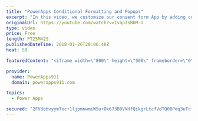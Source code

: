 ```yaml
---
title: "PowerApps Conditional Formatting and Popups"
excerpt: "In this video, we customize our consent form App by adding conditional formatting, variables, toggles, and even popups. Lots of cool little tricks to learn here so enjoy.   Video on creating the Consent Form and using Pen Input https://youtu.be/ycPO7Y3Cyu0  Video on sending an email with PowerApps https://www.youtube.com/watch?v=bF7WkqtxKB0"
originalUrl: https://youtube.com/watch?v=IvapIsBbM-U
type: video
price: Free
length: PT25M42S
publishedDateTime: 2018-01-26T20:06:40Z
heat: 59

featuredContent: "<iframe width=\"800\" height=\"500\" frameborder=\"0\" src=\"https://www.youtube.com/embed/IvapIsBbM-U\" allow=\"accelerometer; autoplay; encrypted-media; gyroscope; picture-in-picture\" allowfullscreen></iframe>"

provider:
  name: PowerApps911
  domain: powerapps911.com

topics:
  - Power Apps

secured: "2FVdobvyymTxc+1ljpmnwmiW5u+Ok673B9VkHfQikgrLtcfVdTQ0BPeq3uTc+hpmxa7d/Qpmhiey3IocLs2z/M4etMjl7FdKKEiUX3MfiLGpi4xEpWhRfgqrEiRDx367SFNkRwDbHdlxgTnMO98Sy30Y0DbHOQGwlg5ACTIFQwYeR5RUGYAL6VZxryv5iHHy40ewq3Jejw8uP4N1Z5/3WLWxkSASa+kTkiBYnvFya6sXsw12pmD6yu4Hc8/y4meIQ5hel5aJHVH5a4ruVTE1eqQcrFXH3pIy5X0l4Qr0PzmG9ILeYZ7X0Ktro6XzMGeYA+iILyVfsLzuHXBVoMpVH++1+klUgjCsJ2wtcKjZ2mfu8nWNGZyIQGN67C2PvSjwS+D38EYGW499Q/V/YdfYRg==;sN+suhqX2u8QZGDxQNI4hg=="
---
```


